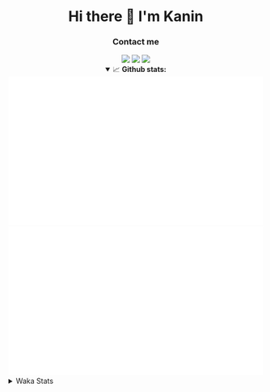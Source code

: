 <div align="center">
 <h1>Hi there 👋 I'm Kanin</h1>
 <h3>Contact me</h3>
 <a href="mailto:im@kanin.dev"><img src="https://img.shields.io/badge/gmail-%23D14836.svg?&style=for-the-badge&logo=gmail&logoColor=white"/></a>
 <a href="https://twitter.com/KaninDev"><img src="https://img.shields.io/badge/twitter-%231DA1F2.svg?&style=for-the-badge&logo=twitter&logoColor=white"/></a>
 <a href="https://www.linkedin.com/in/KaninDev"><img src="https://img.shields.io/badge/linkedin-%230077B5.svg?&style=for-the-badge&logo=linkedin&logoColor=white"/></a>
<details open>
  <summary>📈 <b>Github stats:</b></summary>
  <img src="https://github.com/Kanin/Kanin/blob/master/scripts/GitHubStats/generated/overview.svg"/>
  <img src="https://github.com/Kanin/Kanin/blob/master/scripts/GitHubStats/generated/languages.svg"/>
</details>
</div>

<details>
 <summary>Waka Stats</summary>

<!--START_SECTION:waka-->
![Profile Views](http://img.shields.io/badge/Profile%20Views-4-blue)

![Lines of code](https://img.shields.io/badge/From%20Hello%20World%20I%27ve%20Written-20793%20lines%20of%20code-blue)

**🐱 My Github Data** 

> 🏆 15 Contributions in the Year 2021
 > 
> 📦 13.8 kB Used in Github's Storage 
 > 
> 🚫 Not Opted to Hire
 > 
> 📜 7 Public Repositories 
 > 
> 🔑 3 Private Repositories  
 > 
**I'm an Early 🐤** 

```text
🌞 Morning    77 commits     █████░░░░░░░░░░░░░░░░░░░░   22.06% 
🌆 Daytime    124 commits    █████████░░░░░░░░░░░░░░░░   35.53% 
🌃 Evening    90 commits     ██████░░░░░░░░░░░░░░░░░░░   25.79% 
🌙 Night      58 commits     ████░░░░░░░░░░░░░░░░░░░░░   16.62%

```
📅 **I'm Most Productive on Sunday** 

```text
Monday       69 commits     █████░░░░░░░░░░░░░░░░░░░░   19.77% 
Tuesday      44 commits     ███░░░░░░░░░░░░░░░░░░░░░░   12.61% 
Wednesday    51 commits     ███░░░░░░░░░░░░░░░░░░░░░░   14.61% 
Thursday     40 commits     ██░░░░░░░░░░░░░░░░░░░░░░░   11.46% 
Friday       35 commits     ██░░░░░░░░░░░░░░░░░░░░░░░   10.03% 
Saturday     38 commits     ██░░░░░░░░░░░░░░░░░░░░░░░   10.89% 
Sunday       72 commits     █████░░░░░░░░░░░░░░░░░░░░   20.63%

```


📊 **This Week I Spent My Time On** 

```text
⌚︎ Time Zone: America/New_York

💬 Programming Languages: 
Python                   4 hrs 35 mins       █████████████░░░░░░░░░░░░   54.01% 
YAML                     1 hr 28 mins        ████░░░░░░░░░░░░░░░░░░░░░   17.33% 
Java                     1 hr 24 mins        ████░░░░░░░░░░░░░░░░░░░░░   16.49% 
Git Config               16 mins             ░░░░░░░░░░░░░░░░░░░░░░░░░   3.26% 
Other                    13 mins             ░░░░░░░░░░░░░░░░░░░░░░░░░   2.6%

🔥 Editors: 
PyCharm                  6 hrs 34 mins       ███████████████████░░░░░░   77.36% 
IntelliJ                 1 hr 55 mins        █████░░░░░░░░░░░░░░░░░░░░   22.64%

🐱‍💻 Projects: 
Naila.py                 6 hrs 10 mins       ██████████████████░░░░░░░   72.69% 
The-5zig-Mod             1 hr 52 mins        █████░░░░░░░░░░░░░░░░░░░░   22.15% 
Naila.bot                23 mins             █░░░░░░░░░░░░░░░░░░░░░░░░   4.67% 
version-specific         1 min               ░░░░░░░░░░░░░░░░░░░░░░░░░   0.25% 
My-Skyblock              1 min               ░░░░░░░░░░░░░░░░░░░░░░░░░   0.24%

💻 Operating System: 
Linux                    8 hrs 29 mins       █████████████████████████   100.0%

```

**I Mostly Code in Python** 

```text
Python                   17 repos            ██████████████████░░░░░░░   73.91% 
JavaScript               3 repos             ███░░░░░░░░░░░░░░░░░░░░░░   13.04% 
Kotlin                   1 repo              █░░░░░░░░░░░░░░░░░░░░░░░░   4.35% 
HTML                     1 repo              █░░░░░░░░░░░░░░░░░░░░░░░░   4.35% 
Java                     1 repo              █░░░░░░░░░░░░░░░░░░░░░░░░   4.35%

```


**Timeline**

![Chart not found](https://raw.githubusercontent.com/Kanin/Kanin/master/charts/bar_graph.png) 


<!--END_SECTION:waka-->
</details>

